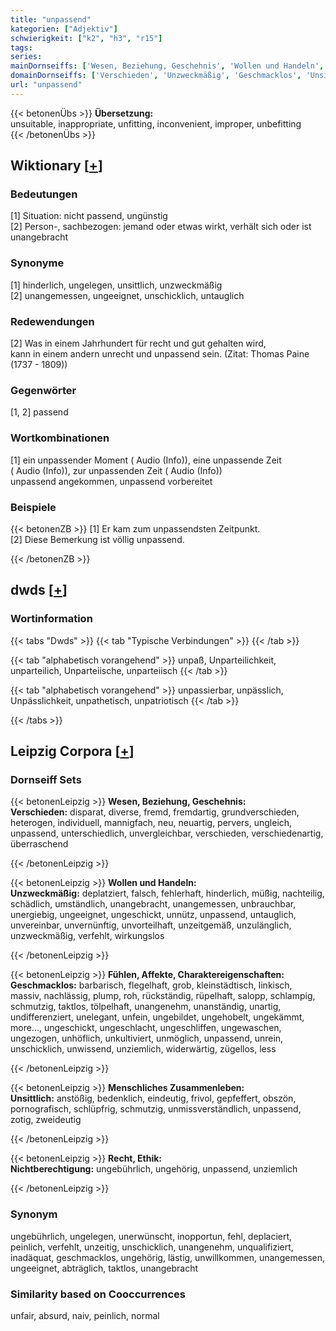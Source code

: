 ```yaml
---
title: "unpassend"
kategorien: ["Adjektiv"]
schwierigkeit: ["k2", "h3", "r15"]
tags:
series:
mainDornseiffs: ['Wesen, Beziehung, Geschehnis', 'Wollen und Handeln', 'Fühlen, Affekte, Charaktereigenschaften', 'Menschliches Zusammenleben', 'Recht, Ethik']
domainDornseiffs: ['Verschieden', 'Unzweckmäßig', 'Geschmacklos', 'Unsittlich', 'Nichtberechtigung']
url: "unpassend"
---
```


{{< betonenÜbs >}}
**Übersetzung:**  
unsuitable, inappropriate, unfitting, inconvenient, improper, unbefitting  
{{< /betonenÜbs >}}

## Wiktionary [[+](https://de.wiktionary.org/wiki/unpassend)]

### Bedeutungen
[1] Situation: nicht passend, ungünstig  
[2] Person-, sachbezogen: jemand oder etwas wirkt, verhält sich oder ist unangebracht  

### Synonyme
[1] hinderlich, ungelegen, unsittlich, unzweckmäßig  
[2] unangemessen, ungeeignet, unschicklich, untauglich  

### Redewendungen
[2] Was in einem Jahrhundert für recht und gut gehalten wird,  
kann in einem andern unrecht und unpassend sein. (Zitat: Thomas Paine (1737 - 1809))  

### Gegenwörter
[1, 2] passend  

### Wortkombinationen
[1] ein unpassender Moment ( Audio (Info)), eine unpassende Zeit ( Audio (Info)), zur unpassenden Zeit ( Audio (Info))  
unpassend angekommen, unpassend vorbereitet  

### Beispiele
{{< betonenZB >}}
[1] Er kam zum unpassendsten Zeitpunkt.  
[2] Diese Bemerkung ist völlig unpassend.  

{{< /betonenZB >}}


## dwds [[+](https://www.dwds.de/wb/unpassend)]

### Wortinformation
{{< tabs "Dwds" >}}
{{< tab "Typische Verbindungen" >}}
{{< /tab >}}

{{< tab "alphabetisch vorangehend" >}}
unpaß, Unparteilichkeit, unparteilich, Unparteiische, unparteiisch
{{< /tab >}}

{{< tab "alphabetisch vorangehend" >}}
unpassierbar, unpässlich, Unpässlichkeit, unpathetisch, unpatriotisch
{{< /tab >}}

{{< /tabs >}}

## Leipzig Corpora [[+](https://corpora.uni-leipzig.de/en/res?word=unpassend&corpusId=deu_newscrawl-public_2018)]

### Dornseiff Sets
{{< betonenLeipzig >}}
**Wesen, Beziehung, Geschehnis:**  
**Verschieden:** disparat, diverse, fremd, fremdartig, grundverschieden, heterogen, individuell, mannigfach, neu, neuartig, pervers, ungleich, unpassend, unterschiedlich, unvergleichbar, verschieden, verschiedenartig, überraschend  

{{< /betonenLeipzig >}}


{{< betonenLeipzig >}}
**Wollen und Handeln:**  
**Unzweckmäßig:** deplatziert, falsch, fehlerhaft, hinderlich, müßig, nachteilig, schädlich, umständlich, unangebracht, unangemessen, unbrauchbar, unergiebig, ungeeignet, ungeschickt, unnütz, unpassend, untauglich, unvereinbar, unvernünftig, unvorteilhaft, unzeitgemäß, unzulänglich, unzweckmäßig, verfehlt, wirkungslos  

{{< /betonenLeipzig >}}


{{< betonenLeipzig >}}
**Fühlen, Affekte, Charaktereigenschaften:**  
**Geschmacklos:** barbarisch, flegelhaft, grob, kleinstädtisch, linkisch, massiv, nachlässig, plump, roh, rückständig, rüpelhaft, salopp, schlampig, schmutzig, taktlos, tölpelhaft, unangenehm, unanständig, unartig, undifferenziert, unelegant, unfein, ungebildet, ungehobelt, ungekämmt, more..., ungeschickt, ungeschlacht, ungeschliffen, ungewaschen, ungezogen, unhöflich, unkultiviert, unmöglich, unpassend, unrein, unschicklich, unwissend, unziemlich, widerwärtig, zügellos, less  

{{< /betonenLeipzig >}}


{{< betonenLeipzig >}}
**Menschliches Zusammenleben:**  
**Unsittlich:** anstößig, bedenklich, eindeutig, frivol, gepfeffert, obszön, pornografisch, schlüpfrig, schmutzig, unmissverständlich, unpassend, zotig, zweideutig  

{{< /betonenLeipzig >}}


{{< betonenLeipzig >}}
**Recht, Ethik:**  
**Nichtberechtigung:** ungebührlich, ungehörig, unpassend, unziemlich  

{{< /betonenLeipzig >}}

### Synonym
ungebührlich, ungelegen, unerwünscht, inopportun, fehl, deplaciert, peinlich, verfehlt, unzeitig, unschicklich, unangenehm, unqualifiziert, inadäquat, geschmacklos, ungehörig, lästig, unwillkommen, unangemessen, ungeeignet, abträglich, taktlos, unangebracht


### Similarity based on Cooccurrences
unfair, absurd, naiv, peinlich, normal

